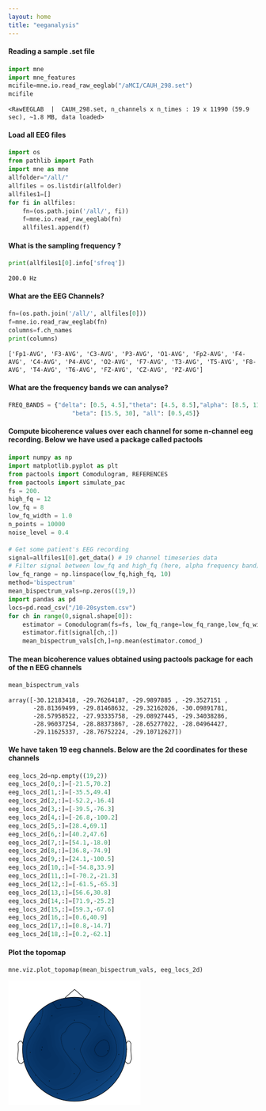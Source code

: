 ```yaml
---
layout: home
title: "eeganalysis"
---
```


#### Reading a sample .set file
```python
import mne
import mne_features
mcifile=mne.io.read_raw_eeglab("/aMCI/CAUH_298.set")
mcifile
```
	<RawEEGLAB  |  CAUH_298.set, n_channels x n_times : 19 x 11990 (59.9 sec), ~1.8 MB, data loaded>

#### Load all EEG files
```python
import os
from pathlib import Path
import mne as mne
allfolder="/all/"
allfiles = os.listdir(allfolder)
allfiles1=[]
for fi in allfiles:
    fn=(os.path.join('/all/', fi))
    f=mne.io.read_raw_eeglab(fn)
    allfiles1.append(f)
```

#### What is the sampling frequency ?
```python
print(allfiles1[0].info['sfreq'])
```
	200.0 Hz

#### What are the EEG Channels?
```python
fn=(os.path.join('/all/', allfiles[0]))
f=mne.io.read_raw_eeglab(fn)
columns=f.ch_names
print(columns)
```
	['Fp1-AVG', 'F3-AVG', 'C3-AVG', 'P3-AVG', 'O1-AVG', 'Fp2-AVG', 'F4-AVG', 'C4-AVG', 'P4-AVG', 'O2-AVG', 'F7-AVG', 'T3-AVG', 'T5-AVG', 'F8-AVG', 'T4-AVG', 'T6-AVG', 'FZ-AVG', 'CZ-AVG', 'PZ-AVG']

#### What are the frequency bands we can analyse?
```python
FREQ_BANDS = {"delta": [0.5, 4.5],"theta": [4.5, 8.5],"alpha": [8.5, 11.5],"sigma": [11.5, 15.5],
                  "beta": [15.5, 30], "all": [0.5,45]}
```
#### Compute bicoherence values over each channel for some n-channel eeg recording. Below we have used a package called pactools
```python
import numpy as np
import matplotlib.pyplot as plt
from pactools import Comodulogram, REFERENCES
from pactools import simulate_pac
fs = 200.
high_fq = 12
low_fq = 8
low_fq_width = 1.0
n_points = 10000
noise_level = 0.4

# Get some patient's EEG recording
signal=allfiles1[0].get_data() # 19 channel timeseries data
# Filter signal between low_fq and high_fq (here, alpha frequency band)
low_fq_range = np.linspace(low_fq,high_fq, 10)
method='bispectrum'
mean_bispectrum_vals=np.zeros((19,))
import pandas as pd
locs=pd.read_csv("/10-20system.csv")
for ch in range(0,signal.shape[0]):
    estimator = Comodulogram(fs=fs, low_fq_range=low_fq_range,low_fq_width=low_fq_width, method=method,progress_bar=False)
    estimator.fit(signal[ch,:])
    mean_bispectrum_vals[ch,]=np.mean(estimator.comod_)
```

#### The mean bicoherence values obtained using pactools package for each of the n EEG channels
```python
mean_bispectrum_vals
```
    array([-30.12183418, -29.76264187, -29.9897885 , -29.3527151 ,
           -28.81369499, -29.81468632, -29.32162026, -30.09891781,
           -28.57958522, -27.93335758, -29.08927445, -29.34038286,
           -28.96037254, -28.88373867, -28.65277022, -28.04964427,
           -29.11625337, -28.76752224, -29.10712627])

#### We have taken 19 eeg channels. Below are the 2d coordinates for these channels
```python
eeg_locs_2d=np.empty((19,2))
eeg_locs_2d[0,:]=[-21.5,70.2]
eeg_locs_2d[1,:]=[-35.5,49.4]
eeg_locs_2d[2,:]=[-52.2,-16.4]
eeg_locs_2d[3,:]=[-39.5,-76.3]
eeg_locs_2d[4,:]=[-26.8,-100.2]
eeg_locs_2d[5,:]=[28.4,69.1]
eeg_locs_2d[6,:]=[40.2,47.6]
eeg_locs_2d[7,:]=[54.1,-18.0]
eeg_locs_2d[8,:]=[36.8,-74.9]
eeg_locs_2d[9,:]=[24.1,-100.5]
eeg_locs_2d[10,:]=[-54.8,33.9]
eeg_locs_2d[11,:]=[-70.2,-21.3]
eeg_locs_2d[12,:]=[-61.5,-65.3]
eeg_locs_2d[13,:]=[56.6,30.8]
eeg_locs_2d[14,:]=[71.9,-25.2]
eeg_locs_2d[15,:]=[59.3,-67.6]
eeg_locs_2d[16,:]=[0.6,40.9]
eeg_locs_2d[17,:]=[0.8,-14.7]
eeg_locs_2d[18,:]=[0.2,-62.1]
```

#### Plot the topomap
```python
mne.viz.plot_topomap(mean_bispectrum_vals, eeg_locs_2d)
```
![png](output_9_0.png)


